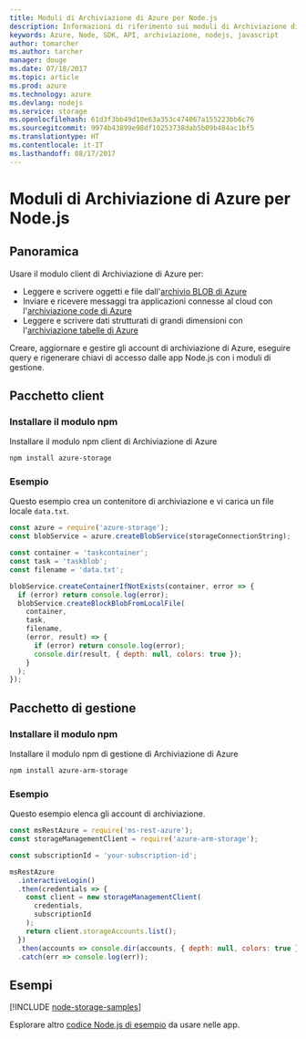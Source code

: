 ```yaml
---
title: Moduli di Archiviazione di Azure per Node.js
description: Informazioni di riferimento sui moduli di Archiviazione di Azure per Node.js
keywords: Azure, Node, SDK, API, archiviazione, nodejs, javascript
author: tomarcher
ms.author: tarcher
manager: douge
ms.date: 07/18/2017
ms.topic: article
ms.prod: azure
ms.technology: azure
ms.devlang: nodejs
ms.service: storage
ms.openlocfilehash: 61d3f3bb49d10e63a353c474067a155223bb6c76
ms.sourcegitcommit: 9974b43899e98df10253738dab5b09b484ac1bf5
ms.translationtype: HT
ms.contentlocale: it-IT
ms.lasthandoff: 08/17/2017
---
```

# <a name="azure-storage-modules-for-nodejs"></a>Moduli di Archiviazione di Azure per Node.js

## <a name="overview"></a>Panoramica

Usare il modulo client di Archiviazione di Azure per:

- Leggere e scrivere oggetti e file dall'[archivio BLOB di Azure](https://docs.microsoft.com/azure/storage/storage-nodejs-how-to-use-blob-storage)
- Inviare e ricevere messaggi tra applicazioni connesse al cloud con l'[archiviazione code di Azure](https://docs.microsoft.com/azure/storage/storage-nodejs-how-to-use-queues)
- Leggere e scrivere dati strutturati di grandi dimensioni con l'[archiviazione tabelle di Azure](https://docs.microsoft.com/azure/storage/storage-nodejs-how-to-use-table-storage)

Creare, aggiornare e gestire gli account di archiviazione di Azure, eseguire query e rigenerare chiavi di accesso dalle app Node.js con i moduli di gestione.

## <a name="client-package"></a>Pacchetto client

### <a name="install-the-npm-module"></a>Installare il modulo npm

Installare il modulo npm client di Archiviazione di Azure

```bash
npm install azure-storage
```

### <a name="example"></a>Esempio

Questo esempio crea un contenitore di archiviazione e vi carica un file locale `data.txt`.

```javascript
const azure = require('azure-storage');
const blobService = azure.createBlobService(storageConnectionString);

const container = 'taskcontainer';
const task = 'taskblob';
const filename = 'data.txt';

blobService.createContainerIfNotExists(container, error => {
  if (error) return console.log(error);
  blobService.createBlockBlobFromLocalFile(
    container,
    task,
    filename,
    (error, result) => {
      if (error) return console.log(error);
      console.dir(result, { depth: null, colors: true });
    }
  );
});
```

## <a name="management-package"></a>Pacchetto di gestione

### <a name="install-the-npm-module"></a>Installare il modulo npm 

Installare il modulo npm di gestione di Archiviazione di Azure

```bash
npm install azure-arm-storage
```

### <a name="example"></a>Esempio

Questo esempio elenca gli account di archiviazione.

```javascript
const msRestAzure = require('ms-rest-azure');
const storageManagementClient = require('azure-arm-storage');

const subscriptionId = 'your-subscription-id';

msRestAzure
  .interactiveLogin()
  .then(credentials => {
    const client = new storageManagementClient(
      credentials,
      subscriptionId
    );
    return client.storageAccounts.list();
  })
  .then(accounts => console.dir(accounts, { depth: null, colors: true }))
  .catch(err => console.log(err));
```

## <a name="samples"></a>Esempi

[!INCLUDE [node-storage-samples](../docs-ref-conceptual/includes/storage-samples.md)]

Esplorare altro [codice Node.js di esempio](https://azure.microsoft.com/resources/samples/?platform=nodejs) da usare nelle app.
